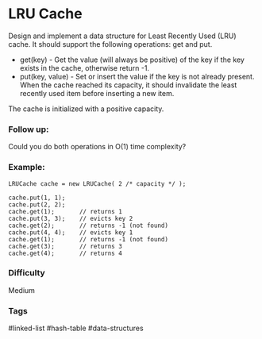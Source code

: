 # LRU Cache

Design and implement a data structure for Least Recently Used (LRU) cache. It
should support the following operations: get and put.

- get(key) - Get the value (will always be positive) of the key if the key
  exists in the cache, otherwise return -1.
- put(key, value) - Set or insert the value if the key is not already present.
  When the cache reached its capacity, it should invalidate the least recently
  used item before inserting a new item.

The cache is initialized with a positive capacity.

### Follow up:

Could you do both operations in O(1) time complexity?

### Example:

```
LRUCache cache = new LRUCache( 2 /* capacity */ );

cache.put(1, 1);
cache.put(2, 2);
cache.get(1);       // returns 1
cache.put(3, 3);    // evicts key 2
cache.get(2);       // returns -1 (not found)
cache.put(4, 4);    // evicts key 1
cache.get(1);       // returns -1 (not found)
cache.get(3);       // returns 3
cache.get(4);       // returns 4
```

### Difficulty

Medium

### Tags

#linked-list #hash-table #data-structures

